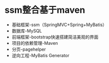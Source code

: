 # ssm整合基于maven
 - 基础框架-ssm（SpringMVC+Spring+MyBatis）
 - 数据库-MySQL
 - 前端框架-bootstrap快速搭建简洁美观的界面
 - 项目的依赖管理-Maven
 - 分页-pagehelper
 - 逆向工程-MyBatis Generator
